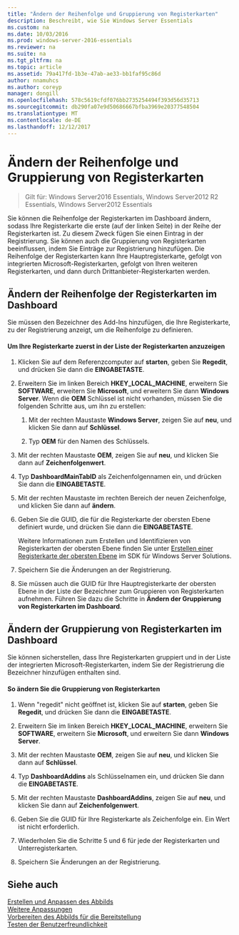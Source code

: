 ```yaml
---
title: "Ändern der Reihenfolge und Gruppierung von Registerkarten"
description: Beschreibt, wie Sie Windows Server Essentials
ms.custom: na
ms.date: 10/03/2016
ms.prod: windows-server-2016-essentials
ms.reviewer: na
ms.suite: na
ms.tgt_pltfrm: na
ms.topic: article
ms.assetid: 79a417fd-1b3e-47ab-ae33-bb1faf95c86d
author: nnamuhcs
ms.author: coreyp
manager: dongill
ms.openlocfilehash: 578c5619cfdf076bb2735254494f393d56d35713
ms.sourcegitcommit: db290fa07e9d50686667bfba3969e20377548504
ms.translationtype: MT
ms.contentlocale: de-DE
ms.lasthandoff: 12/12/2017
---
```

# <a name="change-the-order-and-grouping-of-tabs"></a>Ändern der Reihenfolge und Gruppierung von Registerkarten

>Gilt für: Windows Server2016 Essentials, Windows Server2012 R2 Essentials, Windows Server2012 Essentials

Sie können die Reihenfolge der Registerkarten im Dashboard ändern, sodass Ihre Registerkarte die erste (auf der linken Seite) in der Reihe der Registerkarten ist. Zu diesem Zweck fügen Sie einen Eintrag in der Registrierung. Sie können auch die Gruppierung von Registerkarten beeinflussen, indem Sie Einträge zur Registrierung hinzufügen. Die Reihenfolge der Registerkarten kann Ihre Hauptregisterkarte, gefolgt von integrierten Microsoft-Registerkarten, gefolgt von Ihren weiteren Registerkarten, und dann durch Drittanbieter-Registerkarten werden.  
  
## <a name="change-the-order-of-the-tabs-in-the-dashboard"></a>Ändern der Reihenfolge der Registerkarten im Dashboard  
 Sie müssen den Bezeichner des Add-Ins hinzufügen, die Ihre Registerkarte, zu der Registrierung anzeigt, um die Reihenfolge zu definieren.  
  
#### <a name="to-display-your-tab-first-in-the-list-of-tabs"></a>Um Ihre Registerkarte zuerst in der Liste der Registerkarten anzuzeigen  
  
1.  Klicken Sie auf dem Referenzcomputer auf **starten**, geben Sie **Regedit**, und drücken Sie dann die **EINGABETASTE**.  
  
2.  Erweitern Sie im linken Bereich **HKEY_LOCAL_MACHINE**, erweitern Sie **SOFTWARE**, erweitern Sie **Microsoft**, und erweitern Sie dann **Windows Server**. Wenn die **OEM** Schlüssel ist nicht vorhanden, müssen Sie die folgenden Schritte aus, um ihn zu erstellen:  
  
    1.  Mit der rechten Maustaste **Windows Server**, zeigen Sie auf **neu**, und klicken Sie dann auf **Schlüssel**.  
  
    2.  Typ **OEM** für den Namen des Schlüssels.  
  
3.  Mit der rechten Maustaste **OEM**, zeigen Sie auf **neu**, und klicken Sie dann auf **Zeichenfolgenwert**.  
  
4.  Typ **DashboardMainTabID** als Zeichenfolgennamen ein, und drücken Sie dann die **EINGABETASTE**.  
  
5.  Mit der rechten Maustaste im rechten Bereich der neuen Zeichenfolge, und klicken Sie dann auf **ändern**.  
  
6.  Geben Sie die GUID, die für die Registerkarte der obersten Ebene definiert wurde, und drücken Sie dann die **EINGABETASTE**.  
  
     Weitere Informationen zum Erstellen und Identifizieren von Registerkarten der obersten Ebene finden Sie unter [Erstellen einer Registerkarte der obersten Ebene](https://msdn.microsoft.com/library/gg513957) im SDK für Windows Server Solutions.  
  
7.  Speichern Sie die Änderungen an der Registrierung.  
  
8.  Sie müssen auch die GUID für Ihre Hauptregisterkarte der obersten Ebene in der Liste der Bezeichner zum Gruppieren von Registerkarten aufnehmen. Führen Sie dazu die Schritte in **Ändern der Gruppierung von Registerkarten im Dashboard**.  
  
## <a name="change-the-grouping-of-tabs-in-the-dashboard"></a>Ändern der Gruppierung von Registerkarten im Dashboard  
 Sie können sicherstellen, dass Ihre Registerkarten gruppiert und in der Liste der integrierten Microsoft-Registerkarten, indem Sie der Registrierung die Bezeichner hinzufügen enthalten sind.  
  
#### <a name="to-change-the-grouping-of-tabs"></a>So ändern Sie die Gruppierung von Registerkarten  
  
1.  Wenn "regedit" nicht geöffnet ist, klicken Sie auf **starten**, geben Sie **Regedit**, und drücken Sie dann die **EINGABETASTE**.  
  
2.  Erweitern Sie im linken Bereich **HKEY_LOCAL_MACHINE**, erweitern Sie **SOFTWARE**, erweitern Sie **Microsoft**, und erweitern Sie dann **Windows Server**.  
  
3.  Mit der rechten Maustaste **OEM**, zeigen Sie auf **neu**, und klicken Sie dann auf **Schlüssel**.  
  
4.  Typ **DashboardAddins** als Schlüsselnamen ein, und drücken Sie dann die **EINGABETASTE**.  
  
5.  Mit der rechten Maustaste **DashboardAddins**, zeigen Sie auf **neu**, und klicken Sie dann auf **Zeichenfolgenwert**.  
  
6.  Geben Sie die GUID für Ihre Registerkarte als Zeichenfolge ein. Ein Wert ist nicht erforderlich.  
  
7.  Wiederholen Sie die Schritte 5 und 6 für jede der Registerkarten und Unterregisterkarten.  
  
8.  Speichern Sie Änderungen an der Registrierung.  
  
## <a name="see-also"></a>Siehe auch  
 [Erstellen und Anpassen des Abbilds](Creating-and-Customizing-the-Image.md)   
 [Weitere Anpassungen](Additional-Customizations.md)   
 [Vorbereiten des Abbilds für die Bereitstellung](Preparing-the-Image-for-Deployment.md)   
 [Testen der Benutzerfreundlichkeit](Testing-the-Customer-Experience.md)